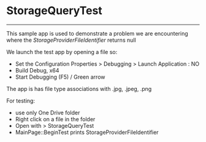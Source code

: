 # StorageQueryTest
------
This sample app is used to demonstrate a problem we are encountering where the *StorageProviderFileIdentifier* returns null

We launch the test app by opening a file so:

* Set the Configuration Properties > Debugging > Launch Application : NO
* Build Debug, x64
* Start Debugging (F5) / Green arrow

The app is has file type associations with .jpg, .jpeg, .png

For testing:
* use only One Drive folder
* Right click on a file in the folder
* Open with > StorageQueryTest
* MainPage::BeginTest prints StorageProviderFileIdentifier
